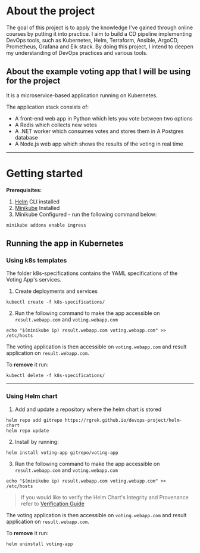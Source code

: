 # About the project
The goal of this project is to apply the knowledge I've gained through online courses by putting it into practice. I aim to build a CD pipeline implementing DevOps tools, such as Kubernetes, Helm, Terraform, Ansible, ArgoCD, Prometheus, Grafana and Elk stack. By doing this project, I intend to deepen my understanding of DevOps practices and various tools.

## About the example voting app that I will be using for the project
It is a microservice-based application running on Kubernetes. 

The application stack consists of:
- A front-end web app in Python which lets you vote between two options
- A Redis which collects new votes 
- A .NET worker which consumes votes and stores them in A Postgres database 
- A Node.js web app which shows the results of the voting in real time

---

# Getting started
**Prerequisites:**
1. [Helm](https://helm.sh/docs/intro/install/) CLI installed
2. [Minikube](https://minikube.sigs.k8s.io/docs/start/?arch=%2Flinux%2Fx86-64%2Fstable%2Fbinary+download) Installed
3. Minikube Configured - run the following command below:
```
minikube addons enable ingress
```

## Running the app in Kubernetes
### Using k8s templates
The folder k8s-specifications contains the YAML specifications of the Voting App's services.

1. Create deployments and services
```
kubectl create -f k8s-specifications/
```
2. Run the following command to make the app accessible on `result.webapp.com` and `voting.webapp.com`
```
echo "$(minikube ip) result.webapp.com voting.webapp.com" >> /etc/hosts
```
The voting application is then accessible on `voting.webapp.com` and result application on `result.webapp.com`.

To **remove** it run:
```
kubectl delete -f k8s-specifications/
```
---
### Using Helm chart
1. Add and update a repository where the helm chart is stored
```
helm repo add gitrepo https://rgrek.github.io/devops-project/helm-chart
helm repo update
```
2. Install by running:
``` 
helm install voting-app gitrepo/voting-app
```
3. Run the following command to make the app accessible on `result.webapp.com` and `voting.webapp.com`
```
echo "$(minikube ip) result.webapp.com voting.webapp.com" >> /etc/hosts
```

> If you would like to verify the Helm Chart's Integrity and Provenance refer to [Verification Guide](helm-chart/README.md)

The voting application is then accessible on `voting.webapp.com` and result application on `result.webapp.com`.

To **remove** it run:
```
helm uninstall voting-app
```

